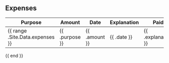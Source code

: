 
## Expenses


| Purpose | Amount | Date | Explanation |Paid |
|---|---|---|---|---|
{{ range .Site.Data.expenses }}| {{ .purpose }} | {{ .amount }} | {{ .date }} | {{ .explanation }} |
{{ end }}